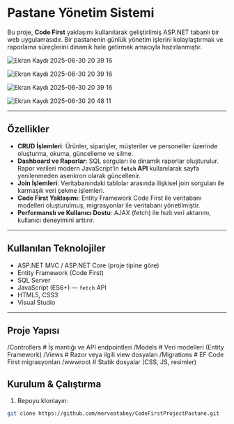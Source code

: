 # Pastane Yönetim Sistemi

Bu proje, **Code First** yaklaşımı kullanılarak geliştirilmiş ASP.NET tabanlı bir web uygulamasıdır. Bir pastanenin günlük yönetim işlerini kolaylaştırmak ve raporlama süreçlerini dinamik hale getirmek amacıyla hazırlanmıştır.



![Ekran Kaydı 2025-06-30 20 39 16](https://github.com/user-attachments/assets/779a23eb-e7dc-476e-9fd7-8dca5a5103f8)


![Ekran Kaydı 2025-06-30 20 39 16](https://github.com/user-attachments/assets/0f645c2d-4e44-4713-b661-a01011058e0b)


![Ekran Kaydı 2025-06-30 20 39 16](https://github.com/user-attachments/assets/e0107d67-0ed9-48a5-9fde-ac2296b2fc14)


![Ekran Kaydı 2025-06-30 20 48 11](https://github.com/user-attachments/assets/7965db6f-993a-4081-9346-79ba02b9f028)




---

##  Özellikler

-  **CRUD İşlemleri**: Ürünler, siparişler, müşteriler ve personeller üzerinde oluşturma, okuma, güncelleme ve silme.
-  **Dashboard ve Raporlar**: SQL sorguları ile dinamik raporlar oluşturulur. Rapor verileri modern JavaScript’in **`fetch` API** kullanılarak sayfa yenilenmeden asenkron olarak güncellenir.
-  **Join İşlemleri**: Veritabanındaki tablolar arasında ilişkisel join sorguları ile karmaşık veri çekme işlemleri.
-  **Code First Yaklaşımı**: Entity Framework Code First ile veritabanı modelleri oluşturulmuş, migrasyonlar ile veritabanı yönetilmiştir.
-  **Performanslı ve Kullanıcı Dostu**: AJAX (fetch) ile hızlı veri aktarımı, kullanıcı deneyimini arttırır.

---

##  Kullanılan Teknolojiler

- ASP.NET MVC / ASP.NET Core (proje tipine göre)
- Entity Framework (Code First)
- SQL Server
- JavaScript (ES6+) — `fetch` API
- HTML5, CSS3
- Visual Studio

---

##  Proje Yapısı
/Controllers # İş mantığı ve API endpointleri
/Models # Veri modelleri (Entity Framework)
/Views # Razor veya ilgili view dosyaları
/Migrations # EF Code First migrasyonları
/wwwroot # Statik dosyalar (CSS, JS, resimler)


## Kurulum & Çalıştırma

1. Repoyu klonlayın:

```bash
git clone https://github.com/merveatabey/CodeFirstProjectPastane.git

